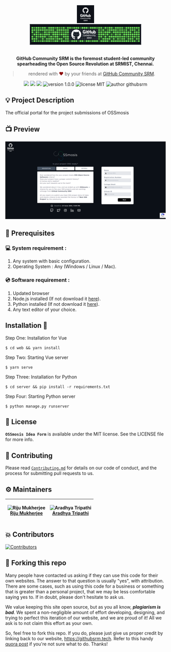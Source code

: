 <div align="center">
  <img alt="GitHub Community SRM Logo" src="docs/githubsrm.jpg" height="56" />
</div>
<div align="center">
  <img alt="GitHub Community SRM Cover" src="docs/cover.jpg" height="65" />
</div>

<br>
<p align="center">
<b> GitHub Community SRM is the foremost student-led community spearheading the Open Source Revolution at SRMIST, Chennai.</b>
</p>
<blockquote align="center"> 
  rendered with <span style="color: #8b0000;">&hearts;</span> by your friends at <a href="https://githubsrm.tech">GitHub Community SRM</a>.

</blockquote> 
<p align="center">
  <!-- replace 'githubsrm' with your repository name -->
 <img src="https://img.shields.io/github/issues/srm-ist-ktr/oss-idea-form"/>
 <img src="https://img.shields.io/github/forks/srm-ist-ktr/oss-idea-form"/>
 <img src="https://img.shields.io/github/stars/srm-ist-ktr/oss-idea-form?style=social"/>
    <img src="https://img.shields.io/badge/version-1.1.0-yellowgreen" alt="version 1.0.0"/>
    <img src="https://img.shields.io/badge/license-MIT-blue" alt="license MIT"/>
    <img src="https://img.shields.io/badge/author-GitHub%20Community%20SRM-green" alt="author githubsrm"/>
</p>

## 💡 Project Description

The official portal for the project submissions of OSSmosis

## 📺 Preview

<div align="center">
  <img alt="Screenshot" src="docs/preview.png" />
</div>

## 📌 Prerequisites

### 💻 System requirement :

1. Any system with basic configuration.
2. Operating System : Any (Windows / Linux / Mac).

### 💿 Software requirement :

1. Updated browser
2. Node.js installed (If not download it [here](https://nodejs.org/en/download/)).
3. Python installed (If not download it [here](https://www.python.org/downloads/)).
4. Any text editor of your choice.

## Installation 🔧

Step One: Installation for Vue

```
$ cd web && yarn install
```

Step Two: Starting Vue server

```
$ yarn serve
```

Step Three: Installation for Python

```
$ cd server && pip install -r requirements.txt
```

Step Four: Starting Python server

```
$ python manage.py runserver
```


## 📜 License

**`OSSmosis Idea Form`** is available under the MIT license. See the LICENSE file for more info.

## 🤝 Contributing

Please read [`Contributing.md`](https://github.com/SRM-IST-KTR/oss-idea-form/blob/main/Contributing.md) for details on our code of conduct, and the process for submitting pull requests to us.

## ⚙️ Maintainers

| <p align="center">![Riju Mukherjee](https://github.com/riju561.png?size=128)<br>[Riju Mukherjee](https://github.com/riju561)</p> | <p align="center">![Aradhya Tripathi](https://github.com/Aradhya-Tripathi.png?size=128)<br>[Aradhya Tripathi](https://github.com/Aradhya-Tripathi)</p> |
| -------------------------------------------------------------------------------------------------------------------------------------- | ------------------------------------------------------------------------------------------------------------------------------------------------ |

## 💥 Contributors

  <!-- replace 'githubsrm' with your repository name -->
<a href="https://github.com/SRM-IST-KTR/oss-idea-form/graphs/contributors">
<img src="https://contrib.rocks/image?repo=srm-ist-ktr/oss-idea-form" alt="Contributors">
</a>
                                                                                  
## 🚨 Forking this repo

Many people have contacted us asking if they can use this code for their own websites. The answer to that question is usually "yes", with attribution. There are some cases, such as using this code for a business or something that is greater than a personal project, that we may be less comfortable saying yes to. If in doubt, please don't hesitate to ask us.

We value keeping this site open source, but as you all know, _**plagiarism is bad**_. We spent a non-negligible amount of effort developing, designing, and trying to perfect this iteration of our website, and we are proud of it! All we ask is to not claim this effort as your own.

So, feel free to fork this repo. If you do, please just give us proper credit by linking back to our website, https://githubsrm.tech. Refer to this handy [quora post](https://www.quora.com/Is-it-bad-to-copy-other-peoples-code) if you're not sure what to do. Thanks!
